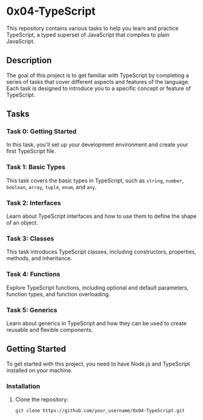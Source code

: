 # 0x04-TypeScript

This repository contains various tasks to help you learn and practice TypeScript, a typed superset of JavaScript that compiles to plain JavaScript.

## Description

The goal of this project is to get familiar with TypeScript by completing a series of tasks that cover different aspects and features of the language. Each task is designed to introduce you to a specific concept or feature of TypeScript.

## Tasks

### Task 0: Getting Started

In this task, you'll set up your development environment and create your first TypeScript file.

### Task 1: Basic Types

This task covers the basic types in TypeScript, such as `string`, `number`, `boolean`, `array`, `tuple`, `enum`, and `any`.

### Task 2: Interfaces

Learn about TypeScript interfaces and how to use them to define the shape of an object.

### Task 3: Classes

This task introduces TypeScript classes, including constructors, properties, methods, and inheritance.

### Task 4: Functions

Explore TypeScript functions, including optional and default parameters, function types, and function overloading.

### Task 5: Generics

Learn about generics in TypeScript and how they can be used to create reusable and flexible components.

## Getting Started

To get started with this project, you need to have Node.js and TypeScript installed on your machine.

### Installation

1. Clone the repository:
   ```bash
   git clone https://github.com/your_username/0x04-TypeScript.git
